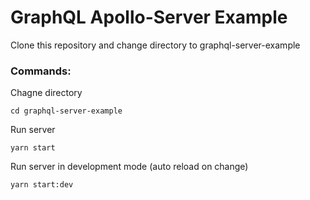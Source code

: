# GraphQL Apollo-Server Example

Clone this repository and change directory to graphql-server-example

### Commands:

Chagne directory
```
cd graphql-server-example
```

Run server
```
yarn start
```

Run server in development mode (auto reload on change)
```
yarn start:dev
```
